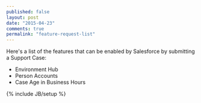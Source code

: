 ```yaml
---
published: false
layout: post
date: "2015-04-23"
comments: true
permalink: "feature-request-list"
---
```


Here's a list of the features that can be enabled by Salesforce by submitting a Support Case:
- Environment Hub
- Person Accounts
- Case Age in Business Hours

{% include JB/setup %}
